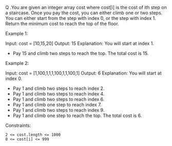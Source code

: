 Q .You are given an integer array cost where cost[i] is the cost of ith step on a staircase. Once you pay the cost, you can either climb one or two steps.
You can either start from the step with index 0, or the step with index 1.
Return the minimum cost to reach the top of the floor.

Example 1:

Input: cost = [10,15,20]
Output: 15
Explanation: You will start at index 1.

-   Pay 15 and climb two steps to reach the top.
    The total cost is 15.

Example 2:

Input: cost = [1,100,1,1,1,100,1,1,100,1]
Output: 6
Explanation: You will start at index 0.

-   Pay 1 and climb two steps to reach index 2.
-   Pay 1 and climb two steps to reach index 4.
-   Pay 1 and climb two steps to reach index 6.
-   Pay 1 and climb one step to reach index 7.
-   Pay 1 and climb two steps to reach index 9.
-   Pay 1 and climb one step to reach the top.
    The total cost is 6.

Constraints:

    2 <= cost.length <= 1000
    0 <= cost[i] <= 999
